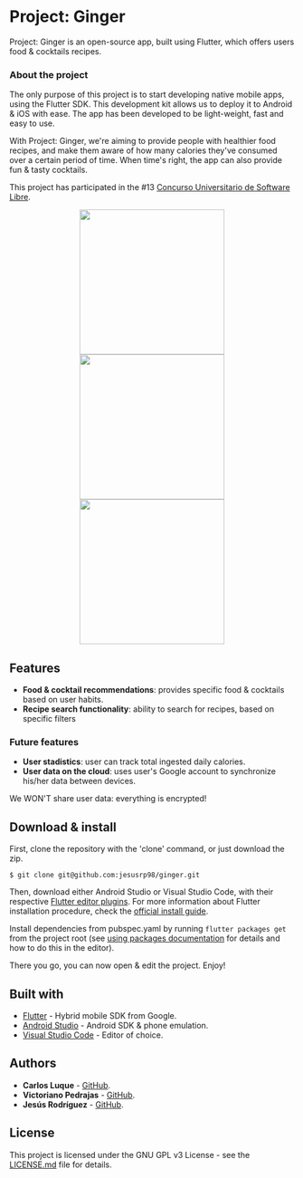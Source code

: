 # Project: Ginger
Project: Ginger is an open-source app, built using Flutter, which offers users food & cocktails recipes.

### About the project 
The only purpose of this project is to start developing native mobile apps, using the Flutter SDK. This development kit allows us to deploy it to Android & iOS with ease. The app has been developed to be light-weight, fast and easy to use. 

With Project: Ginger, we're aiming to provide people with healthier food recipes, and make them aware of how many calories they've consumed over a certain period of time. When time's right, the app can also provide fun & tasty cocktails.

This project has participated in the #13 [Concurso Universitario de Software Libre](https://www.concursosoftwarelibre.org/1819/).

<p align="center">
  <img src="https://raw.githubusercontent.com/jesusrp98/ginger/master/screenshots/0.jpg" width="256" hspace="8">
  <img src="https://raw.githubusercontent.com/jesusrp98/ginger/master/screenshots/1.jpg" width="256" hspace="8">
  <img src="https://raw.githubusercontent.com/jesusrp98/ginger/master/screenshots/2.jpg" width="256" hspace="8">
</p>

## Features
* **Food & cocktail recommendations**: provides specific food & cocktails based on user habits.
* **Recipe search functionality**: ability to search for recipes, based on specific filters

### Future features
* **User stadistics**: user can track total ingested daily calories.
* **User data on the cloud**: uses user's Google account to synchronize his/her data between devices.

We WON'T share user data: everything is encrypted!

## Download & install
First, clone the repository with the 'clone' command, or just download the zip.

```
$ git clone git@github.com:jesusrp98/ginger.git
```

Then, download either Android Studio or Visual Studio Code, with their respective [Flutter editor plugins](https://flutter.io/get-started/editor/). For more information about Flutter installation procedure, check the [official install guide](https://flutter.io/get-started/install/).

Install dependencies from pubspec.yaml by running `flutter packages get` from the project root (see [using packages documentation](https://flutter.io/using-packages/#adding-a-package-dependency-to-an-app) for details and how to do this in the editor). 

There you go, you can now open & edit the project. Enjoy!

## Built with
* [Flutter](https://flutter.io/) - Hybrid mobile SDK from Google.
* [Android Studio](https://developer.android.com/studio/index.html/) - Android SDK & phone emulation.
* [Visual Studio Code](https://code.visualstudio.com/) - Editor of choice.

## Authors
* **Carlos Luque** - [GitHub](https://github.com/i62lucoc).
* **Victoriano Pedrajas** - [GitHub](https://github.com/V1ckyuwu).
* **Jesús Rodríguez** - [GitHub](https://github.com/jesusrp98).

## License
This project is licensed under the GNU GPL v3 License - see the [LICENSE.md](LICENSE.md) file for details.
